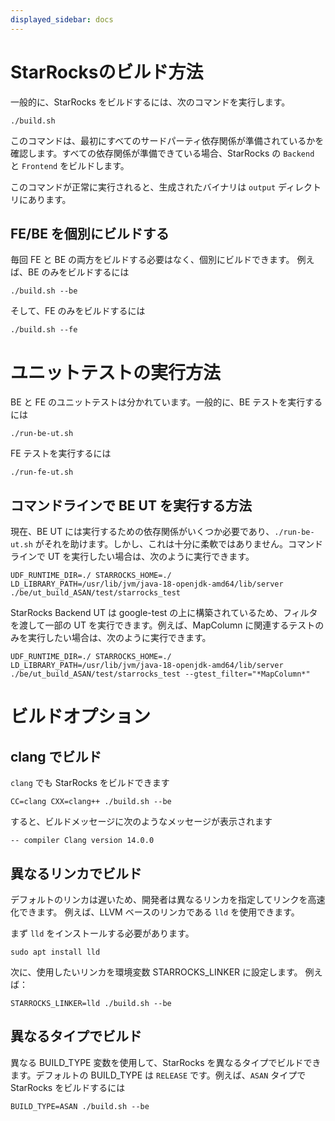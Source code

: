 ```yaml
---
displayed_sidebar: docs
---
```


# StarRocksのビルド方法

一般的に、StarRocks をビルドするには、次のコマンドを実行します。

```
./build.sh
```

このコマンドは、最初にすべてのサードパーティ依存関係が準備されているかを確認します。すべての依存関係が準備できている場合、StarRocks の `Backend` と `Frontend` をビルドします。

このコマンドが正常に実行されると、生成されたバイナリは `output` ディレクトリにあります。

## FE/BE を個別にビルドする

毎回 FE と BE の両方をビルドする必要はなく、個別にビルドできます。
例えば、BE のみをビルドするには
```
./build.sh --be
```

そして、FE のみをビルドするには
```
./build.sh --fe
```

# ユニットテストの実行方法

BE と FE のユニットテストは分かれています。一般的に、BE テストを実行するには
```
./run-be-ut.sh
```

FE テストを実行するには
```
./run-fe-ut.sh
```

## コマンドラインで BE UT を実行する方法

現在、BE UT には実行するための依存関係がいくつか必要であり、`./run-be-ut.sh` がそれを助けます。しかし、これは十分に柔軟ではありません。コマンドラインで UT を実行したい場合は、次のように実行できます。

```
UDF_RUNTIME_DIR=./ STARROCKS_HOME=./ LD_LIBRARY_PATH=/usr/lib/jvm/java-18-openjdk-amd64/lib/server ./be/ut_build_ASAN/test/starrocks_test
```

StarRocks Backend UT は google-test の上に構築されているため、フィルタを渡して一部の UT を実行できます。例えば、MapColumn に関連するテストのみを実行したい場合は、次のように実行できます。

```
UDF_RUNTIME_DIR=./ STARROCKS_HOME=./ LD_LIBRARY_PATH=/usr/lib/jvm/java-18-openjdk-amd64/lib/server ./be/ut_build_ASAN/test/starrocks_test --gtest_filter="*MapColumn*"
```

# ビルドオプション

## clang でビルド

`clang` でも StarRocks をビルドできます

```
CC=clang CXX=clang++ ./build.sh --be
```

すると、ビルドメッセージに次のようなメッセージが表示されます

```
-- compiler Clang version 14.0.0
```

## 異なるリンカでビルド

デフォルトのリンカは遅いため、開発者は異なるリンカを指定してリンクを高速化できます。
例えば、LLVM ベースのリンカである `lld` を使用できます。

まず `lld` をインストールする必要があります。

```
sudo apt install lld
```

次に、使用したいリンカを環境変数 STARROCKS_LINKER に設定します。
例えば：

```
STARROCKS_LINKER=lld ./build.sh --be
```

## 異なるタイプでビルド

異なる BUILD_TYPE 変数を使用して、StarRocks を異なるタイプでビルドできます。デフォルトの BUILD_TYPE は `RELEASE` です。例えば、`ASAN` タイプで StarRocks をビルドするには
```
BUILD_TYPE=ASAN ./build.sh --be
```